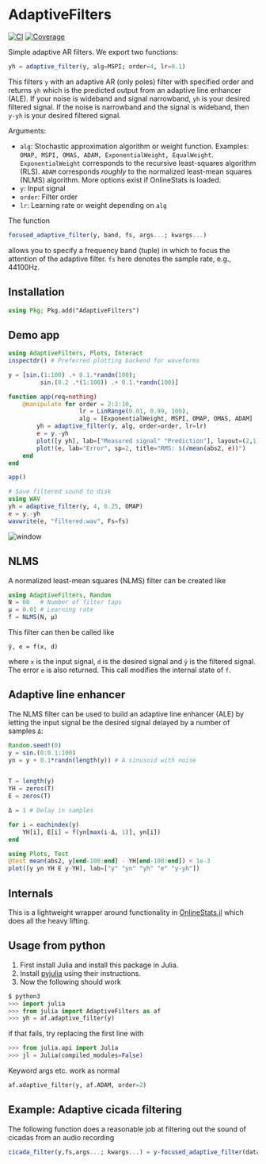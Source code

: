 # AdaptiveFilters

[![CI](https://github.com/baggepinnen/AdaptiveFilters.jl/workflows/CI/badge.svg)](https://github.com/baggepinnen/AdaptiveFilters.jl/actions)
[![Coverage](https://codecov.io/gh/baggepinnen/AdaptiveFilters.jl/branch/master/graph/badge.svg)](https://codecov.io/gh/baggepinnen/AdaptiveFilters.jl)


Simple adaptive AR filters. We export two functions:

```julia
yh = adaptive_filter(y, alg=MSPI; order=4, lr=0.1)
```
This filters `y` with an adaptive AR (only poles) filter with specified order and returns `yh` which is the predicted output from an adaptive line enhancer (ALE). If your noise is wideband and signal narrowband, `yh` is your desired filtered signal. If the noise is narrowband and the signal is wideband, then `y-yh` is your desired filtered signal.

Arguments:
- `alg`: Stochastic approximation algorithm or weight function. Examples: `OMAP, MSPI, OMAS, ADAM, ExponentialWeight, EqualWeight`. `ExponentialWeight` corresponds to the recursive least-squares algorithm (RLS). `ADAM` corresponds *roughly* to the normalized least-mean squares (NLMS) algorithm. More options exist if OnlineStats is loaded.
- `y`: Input signal
- `order`: Filter order
- `lr`: Learning rate or weight depending on `alg`

The function
```julia
focused_adaptive_filter(y, band, fs, args...; kwargs...)
```
allows you to specify a frequency band (tuple) in which to focus the attention of the adaptive filter. `fs` here denotes the sample rate, e.g., 44100Hz.

## Installation
```julia
using Pkg; Pkg.add("AdaptiveFilters")
```



## Demo app
```julia
using AdaptiveFilters, Plots, Interact
inspectdr() # Preferred plotting backend for waveforms

y = [sin.(1:100) .+ 0.1.*randn(100);
         sin.(0.2 .*(1:100)) .+ 0.1.*randn(100)]

function app(req=nothing)
    @manipulate for order = 2:2:10,
                    lr = LinRange(0.01, 0.99, 100),
                    alg = [ExponentialWeight, MSPI, OMAP, OMAS, ADAM]
        yh = adaptive_filter(y, alg, order=order, lr=lr)
        e = y.-yh
        plot([y yh], lab=["Measured signal" "Prediction"], layout=(2,1), show=false, sp=1)
        plot!(e, lab="Error", sp=2, title="RMS: $(√mean(abs2, e))")
    end
end

app()

# Save filtered sound to disk
using WAV
yh = adaptive_filter(y, 4, 0.25, OMAP)
e = y.-yh
wavwrite(e, "filtered.wav", Fs=fs)
```
![window](figs/demo.svg)

## NLMS
A normalized least-mean squares (NLMS) filter can be created like
```julia
using AdaptiveFilters, Random
N = 60   # Number of filter taps 
μ = 0.01 # Learning rate
f = NLMS(N, μ)
```

This filter can then be called like
```
ŷ, e = f(x, d)
```
where `x` is the input signal, `d` is the desired signal and `ŷ` is the filtered signal. The error `e` is also returned. This call modifies the internal state of `f`.

## Adaptive line enhancer
The NLMS filter can be used to build an adaptive line enhancer (ALE) by letting the input signal be the desired signal delayed by a number of samples ``Δ``:

```julia
Random.seed!(0)
y = sin.(0:0.1:100)
yn = y + 0.1*randn(length(y)) # A sinusoid with noise


T = length(y)
YH = zeros(T)
E = zeros(T)

Δ = 1 # Delay in samples

for i = eachindex(y)
    YH[i], E[i] = f(yn[max(i-Δ, 1)], yn[i])
end

using Plots, Test
@test mean(abs2, y[end-100:end] - YH[end-100:end]) < 1e-3
plot([y yn YH E y-YH], lab=["y" "yn" "yh" "e" "y-yh"])
```




## Internals
This is a lightweight wrapper around functionality in [OnlineStats.jl](https://github.com/joshday/OnlineStats.jl) which does all the heavy lifting.

## Usage from python
1. First install Julia and install this package in Julia.
2. Install [pyjulia](https://github.com/JuliaPy/pyjulia) using their instructions.
3. Now the following should work

```python
$ python3
>>> import julia
>>> from julia import AdaptiveFilters as af
>>> yh = af.adaptive_filter(y)
```
if that fails, try replacing the first line with
```python
>>> from julia.api import Julia
>>> jl = Julia(compiled_modules=False)
```

Keyword args etc. work as normal
```python
af.adaptive_filter(y, af.ADAM, order=2)
```

## Example: Adaptive cicada filtering
The following function does a reasonable job at filtering out the sound of cicadas from an audio recording
```julia
cicada_filter(y,fs,args...; kwargs...) = y-focused_adaptive_filter(data,(4200,11000),fs,args...; kwargs...)
```

